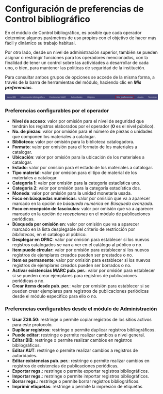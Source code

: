 # Configuración de preferencias de Control bibliográfico

En el módulo de Control bibliográfico, es posible que cada operador determine algunos parámetros de uso propios con el objetivo de hacer más fácil y dinámico su trabajo habitual.

Por otro lado, desde un nivel de administración superior, también se pueden asignar o restringir funciones para los operadores mencionados, con la finalidad de tener un control sobre las actividades a desarrollar de cada uno, o bien, para mantener las políticas de seguridad de la institución.

Para consultar ambos grupos de opciones se accede de la misma forma, a través de la barra de herramientas del módulo, haciendo clic en ***Mis preferencias***.

![](Preferencias.png)

### Preferencias configurables por el operador

- **Nivel de acceso**: valor por omisión para el nivel de seguridad que tendrán los registros elaborados por el operador (**0** es el nivel público).
- **No. de piezas**: valor por omisión para el número de piezas o unidades que componen los materiales a catalogar.
- **Biblioteca**: valor por omisión para la biblioteca catalogadora.
- **Formato**: valor por omisión para el formato de los materiales a catalogar.
- **Ubicación**: valor por omisión para la ubicación de los materiales a catalogar.
- **Estado**: valor por omisión para el estado de los materiales a catalogar.
- **Tipo material**: valor por omisión para el tipo de material de los materiales a catalogar.
- **Categoría 1**: valor por omisión para la categoría estadística uno.
- **Categoría 2**: valor por omisión para la categoría estadística dos.
- **Moneda**: valor por omisión para la unidad monetaria usada.
- **Foco en búsquedas numéricas**: valor por omisión que va a aparecer marcado en la opción de _búsqueda numérica_ en *Búsqueda avanzada*.
- **Foco en recepción de fascículos**: valor por omisión que va a aparecer marcado en la opción de _recepciones_ en el módulo de publicaciones periódicas.
- **Búsqueda por omisión en**: valor por omisión que va a aparecer marcado en la lista desplegable del criterio de restricción por _bibliotecas_, en el catálogo al público.
- **Desplegar en OPAC**: valor por omisión para establecer si los nuevos registros catalogados se van a ver en el catálogo al público o no.
- **Item puede circular**: valor por omisión para establecer si los nuevos registros de ejemplares creados pueden ser prestados o no.
- **Item es permanente**: valor por omisión para establecer si los nuevos registros de ejemplares creados pueden ser borrados o no.
- **Activar existencias MARC pub. per.**: valor por omisión para establecer si se pueden crear ejemplares para registros de publicaciones periódicas o no.
- **Crear ítems desde pub. per.**: valor por omisión para establecer si se pueden crear ejemplares para registros de publicaciones periódicas desde el módulo específico para ello o no.

### Preferencias configurables desde el módulo de Administración

- **Usar Z39.50**: restringe o permite copiar registros de los sitios activos para este protocolo.
- **Duplicar registros**: restringe o permite duplicar registros bibliográficos.
- **Puede editar**: restringe o permite realizar cambios a nivel general.
- **Editar BIB**: restringe o permite realizar cambios en registros bibliográficos.
- **Editar AUT**: restringe o permite realizar cambios a registros de autoridades.
- **Editar existencias pub. per.**: restringe o permite realizar cambios en registros de existencias de publicaciones periódicas.
- **Exportar regs.**: restringe o permite exportar registros bibliográficos.
- **Importar regs.**: restringe o permite importar registros bibliográficos.
- **Borrar regs.**: restringe o permite borrar registros bibliográficos.
- **Imprimir etiquetas**: restringe o permite la impresión de etiquetas.